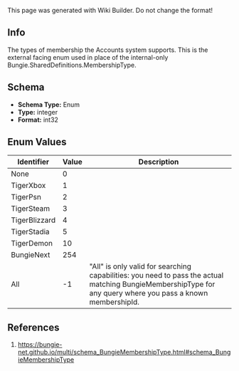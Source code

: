 <span class="wiki-builder">This page was generated with Wiki Builder. Do not change the format!</span>

## Info
The types of membership the Accounts system supports. This is the external facing enum used in place of the internal-only Bungie.SharedDefinitions.MembershipType.

## Schema
* **Schema Type:** Enum
* **Type:** integer
* **Format:** int32

## Enum Values
Identifier | Value | Description
---------- | ----- | -----------
None | 0 | 
TigerXbox | 1 | 
TigerPsn | 2 | 
TigerSteam | 3 | 
TigerBlizzard | 4 | 
TigerStadia | 5 | 
TigerDemon | 10 | 
BungieNext | 254 | 
All | -1 | &quot;All&quot; is only valid for searching capabilities: you need to pass the actual matching BungieMembershipType for any query where you pass a known membershipId.

## References
1. https://bungie-net.github.io/multi/schema_BungieMembershipType.html#schema_BungieMembershipType
